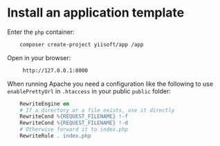 # Install an application template

Enter the `php` container:

```bash
    composer create-project yiisoft/app /app
```

Open in your browser:

```html
     http://127.0.0.1:8000
```

When running Apache you need a configuration like the following to use `enablePrettyUrl` in `.htaccess` in your public `public` folder:

```apache
    RewriteEngine on
    # If a directory or a file exists, use it directly
    RewriteCond %{REQUEST_FILENAME} !-f
    RewriteCond %{REQUEST_FILENAME} !-d
    # Otherwise forward it to index.php
    RewriteRule . index.php
```
